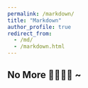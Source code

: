```yaml
---
permalink: /markdown/
title: "Markdown"
author_profile: true
redirect_from: 
  - /md/
  - /markdown.html
---
```


## No More 🎈✨🎉🔏 ~
